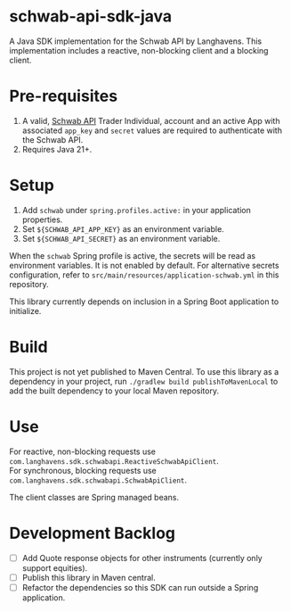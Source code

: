 # schwab-api-sdk-java
A Java SDK implementation for the Schwab API by Langhavens. This implementation includes a reactive, non-blocking client and a blocking client.

# Pre-requisites
1. A valid, [Schwab API](https://developer.schwab.com/) Trader Individual, account and an active App with associated `app_key` and `secret` values are required to authenticate with the Schwab API.
2. Requires Java 21+.

# Setup
1. Add `schwab` under `spring.profiles.active:` in your application properties.
2. Set `${SCHWAB_API_APP_KEY}` as an environment variable.
3. Set `${SCHWAB_API_SECRET}` as an environment variable.

When the `schwab` Spring profile is active, the secrets will be read as environment variables.
It is not enabled by default.
For alternative secrets configuration, refer to `src/main/resources/application-schwab.yml` in this repository.

This library currently depends on inclusion in a Spring Boot application to initialize.

# Build
This project is not yet published to Maven Central. 
To use this library as a dependency in your project, run `./gradlew build publishToMavenLocal` to add the built dependency to your local Maven repository.

# Use
For reactive, non-blocking requests use `com.langhavens.sdk.schwabapi.ReactiveSchwabApiClient`. \
For synchronous, blocking requests use `com.langhavens.sdk.schwabapi.SchwabApiClient`.

The client classes are Spring managed beans.

# Development Backlog
- [ ] Add Quote response objects for other instruments (currently only support equities).
- [ ] Publish this library in Maven central.
- [ ] Refactor the dependencies so this SDK can run outside a Spring application.
